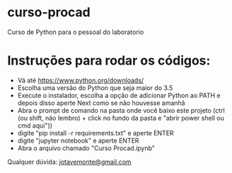 # curso-procad
Curso de Python para o pessoal do laboratorio

# Instruções para rodar os códigos:

* Vá até https://www.python.org/downloads/
* Escolha uma versão do Python que seja maior do 3.5
* Execute o instalador, escolha a opção de adicionar Python ao PATH e depois disso aperte Next como se não houvesse amanhã
* Abra o prompt de comando na pasta onde você baixo este projeto (ctrl (ou shift, não lembro) + click no fundo da pasta e "abrir power shell ou cmd aqui"))
* digite "pip install -r requirements.txt" e aperte ENTER
* digite "jupyter notebook" e aperte ENTER
* Abra o arquivo chamado "Curso Procad.ipynb"

Qualquer dúvida: jotavemonte@gmail.com
